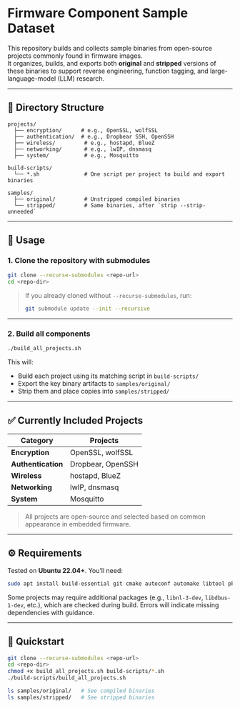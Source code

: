 # Firmware Component Sample Dataset

This repository builds and collects sample binaries from open-source projects commonly found in firmware images.  
It organizes, builds, and exports both **original** and **stripped** versions of these binaries to support reverse engineering, function tagging, and large-language-model (LLM) research.

---

## 📁 Directory Structure

```
projects/
  ├── encryption/      # e.g., OpenSSL, wolfSSL
  ├── authentication/  # e.g., Dropbear SSH, OpenSSH
  ├── wireless/         # e.g., hostapd, BlueZ
  ├── networking/       # e.g., lwIP, dnsmasq
  ├── system/           # e.g., Mosquitto

build-scripts/
  └── *.sh              # One script per project to build and export binaries

samples/
  ├── original/         # Unstripped compiled binaries
  └── stripped/         # Same binaries, after `strip --strip-unneeded`
```

---

## 🚀 Usage

### 1. Clone the repository with submodules

```bash
git clone --recurse-submodules <repo-url>
cd <repo-dir>
```

> If you already cloned without `--recurse-submodules`, run:
> ```bash
> git submodule update --init --recursive
> ```

---

### 2. Build all components

```bash
./build_all_projects.sh
```

This will:
- Build each project using its matching script in `build-scripts/`
- Export the key binary artifacts to `samples/original/`
- Strip them and place copies into `samples/stripped/`

---

## ✅ Currently Included Projects

| Category         | Projects                          |
|------------------|-----------------------------------|
| **Encryption**   | OpenSSL, wolfSSL                  |
| **Authentication** | Dropbear, OpenSSH               |
| **Wireless**     | hostapd, BlueZ                    |
| **Networking**   | lwIP, dnsmasq                     |
| **System**       | Mosquitto                         |

> All projects are open-source and selected based on common appearance in embedded firmware.

---

## ⚙️ Requirements

Tested on **Ubuntu 22.04+**. You’ll need:

```bash
sudo apt install build-essential git cmake autoconf automake libtool pkg-config
```

Some projects may require additional packages (e.g., `libnl-3-dev`, `libdbus-1-dev`, etc.), which are checked during build. Errors will indicate missing dependencies with guidance.

---

## 🔧 Quickstart

```bash
git clone --recurse-submodules <repo-url>
cd <repo-dir>
chmod +x build_all_projects.sh build-scripts/*.sh
./build-scripts/build_all_projects.sh

ls samples/original/   # See compiled binaries
ls samples/stripped/   # See stripped binaries
```